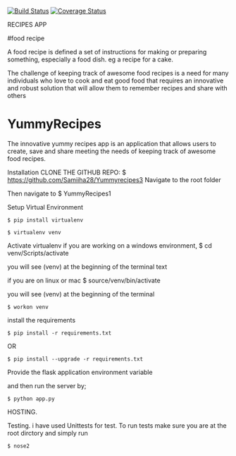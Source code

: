 [![Build Status](https://travis-ci.org/Samiiha28/Yummyrecipes3.svg?branch=master)](https://travis-ci.org/Sebuliba-Adrian/DOOF)
[![Coverage Status](https://coveralls.io/repos/github/Samiiha28/Yummyrecipes3/badge.svg?branch=master)](https://coveralls.io/github/Sebuliba-Adrian/DOOF?branch=master)

RECIPES APP

#food recipe

A food recipe is defined a set of instructions for making or preparing something, especially a food dish. eg a recipe for a cake. 

The challenge of keeping track of awesome food recipes is a need for many individuals who love to cook and eat good food that requires an innovative and robust solution that will allow them to remember recipes and share with others 

# YummyRecipes
The innovative yummy recipes app is an application that allows users  to create, save and share  meeting the needs of keeping track of awesome food recipes.


Installation
 CLONE THE GITHUB REPO:
	$ https://github.com/Samiiha28/Yummyrecipes3
Navigate to the root folder

Then navigate to 
	$ YummyRecipes1

Setup Virtual Environment

	$ pip install virtualenv

	$ virtualenv venv
Activate virtualenv
   if you are working on a windows environment,
     $ cd venv/Scripts/activate  

you will see (venv) at the beginning of the terminal text

if you are on linux or mac
 $ source/venv/bin/activate

you will see (venv) at the beginning of the terminal 

	$ workon venv

install the requirements

	$ pip install -r requirements.txt

OR

	$ pip install --upgrade -r requirements.txt

Provide the flask application environment variable

 and then run the server by;


    $ python app.py
  
  HOSTING.
  
   
   Testing.
   i have used Unittests for test.
   To run tests
   make sure you are at the root dirctory and simply run
	  
    $ nose2
	

